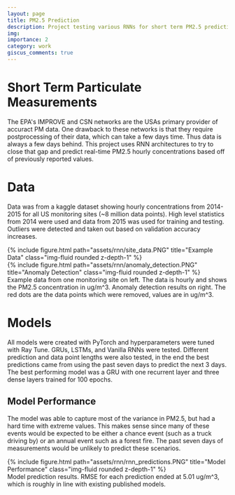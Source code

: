 ```yaml
---
layout: page
title: PM2.5 Prediction
description: Project testing various RNNs for short term PM2.5 prediction in the US
img: 
importance: 2
category: work
giscus_comments: true
---
```


# Short Term Particulate Measurements
The EPA's IMPROVE and CSN networks are the USAs primary provider of accuract PM data. One drawback to these networks is that they require postprocessing of their data, which can take a few days time. Thus data is always a few days behind. This project uses RNN architectures to try to close that gap and predict real-time PM2.5 hourly concentrations based off of previously reported values.

# Data
Data was from a kaggle dataset showing hourly concentrations from 2014-2015 for all US monitoring sites (~8 million data points). High level statistics from 2014 were used and data from 2015 was used for training and testing. Outliers were detected and taken out based on validation accuracy increases.
<div class="row">
    <div class="col-sm mt-3 mt-md-0">
        {% include figure.html path="assets/rnn/site_data.PNG" title="Example Data" class="img-fluid rounded z-depth-1" %}
    </div>
    <div class="col-sm mt-3 mt-md-0">
        {% include figure.html path="assets/rnn/anomaly_detection.PNG" title="Anomaly Detection" class="img-fluid rounded z-depth-1" %}
    </div>
</div>
<div class="caption">
    Example data from one monitoring site on left. The data is hourly and shows the PM2.5 concentration in ug/m^3.
    Anomaly detection results on right. The red dots are the data points which were removed, values are in ug/m^3.
</div>

# Models
All models were created with PyTorch and hyperparameters were tuned with Ray Tune. GRUs, LSTMs, and Vanilla RNNs were tested. Different prediction and data point lengths were also tested, in the end the best predictions came from using the past seven days to predict the next 3 days. The best performing model was a GRU with one recurrent layer and three dense layers trained for 100 epochs.

## Model Performance
The model was able to capture most of the variance in PM2.5, but had a hard time with extreme values. This makes sense since many of these events would be expected to be either a chance event (such as a truck driving by) or an annual event such as a forest fire. The past seven days of measurements would be unlikely to predict these scenarios.

<div class="row">
    <div class="col-sm mt-3 mt-md-0">
        {% include figure.html path="assets/rnn/rnn_predictions.PNG" title="Model Performance" class="img-fluid rounded z-depth-1" %}
    </div>
</div>
<div class="caption">
    Model prediction results. RMSE for each prediction ended at 5.01 ug/m^3, which is roughly in line with existing published models.
</div>
